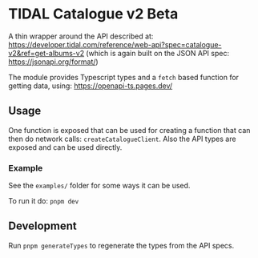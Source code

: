 # TIDAL Catalogue v2 Beta

A thin wrapper around the API described at: https://developer.tidal.com/reference/web-api?spec=catalogue-v2&ref=get-albums-v2 (which is again built on the JSON API spec: https://jsonapi.org/format/)

The module provides Typescript types and a `fetch` based function for getting data, using: https://openapi-ts.pages.dev/

## Usage

One function is exposed that can be used for creating a function that can then do network calls: `createCatalogueClient`. Also the API types are exposed and can be used directly.

### Example
See the `examples/` folder for some ways it can be used.

To run it do: `pnpm dev`

## Development

Run `pnpm generateTypes` to regenerate the types from the API specs.
